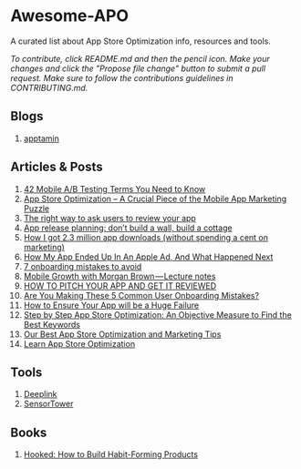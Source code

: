 # Awesome-APO

A curated list about App Store Optimization info, resources and tools. 

*To contribute, click README.md and then the pencil icon. Make your changes and click the "Propose file change" button to submit a pull request. Make sure to follow the contributions guidelines in CONTRIBUTING.md.*


## Blogs
  1. [apptamin](http://www.apptamin.com/blog/)
 
## Articles & Posts
  1. [42 Mobile A/B Testing Terms You Need to Know](http://blog.optimizely.com/2015/03/05/43-mobile-ab-testing-terms-you-need-to-know/)
  2. [App Store Optimization – A Crucial Piece of the Mobile App Marketing Puzzle](https://blog.kissmetrics.com/app-store-optimization/)
  3. [The right way to ask users to review your app](https://medium.com/circa/the-right-way-to-ask-users-to-review-your-app-9a32fd604fca)
  4. [App release planning: don’t build a wall, build a cottage](http://blog.invisionapp.com/app-release-planning/)
  5. [How I got 2.3 million app downloads (without spending a cent on marketing)](https://medium.com/@stuartkhall/how-i-got-2-3m-app-downloads-without-spending-a-cent-on-marketing-f4823b6bc779)
  6. [How My App Ended Up In An Apple Ad, And What Happened Next](http://www.fastcompany.com/3043401/how-my-app-ended-up-in-an-apple-ad-and-what-happened-next)
  7. [7 onboarding mistakes to avoid](https://medium.com/@bayramannakov/7-onboarding-mistakes-to-avoid-96418169def6)
  8. [Mobile Growth with Morgan Brown — Lecture notes](https://medium.com/mobile-growth/mobile-growth-with-morgan-brown-lecture-notes-4f922b75ac57)
  9. [HOW TO PITCH YOUR APP AND GET IT REVIEWED](http://www.apptamin.com/blog/get-app-reviewed/)
  10. [Are You Making These 5 Common User Onboarding Mistakes?](http://www.helpscout.net/blog/user-onboarding-mistakes/)
  11. [How to Ensure Your App will be a Huge Failure](http://savvyapps.com/blog/how-to-ensure-your-app-will-be-a-huge-failure)
  12. [Step by Step App Store Optimization: An Objective Measure to Find the Best Keywords](http://blog.getlooseleaf.com/post/109888977759/step-by-step-app-store-optimization-an-objective)
  13. [Our Best App Store Optimization and Marketing Tips](https://blog.sensortower.com/blog/2014/03/25/our-best-app-store-optimization-and-marketing-tips-for-app-developers/)
  14. [Learn App Store Optimization](http://academy.sensortower.com)

## Tools
  1. [Deeplink](http://www.deeplink.me)
  2. [SensorTower](https://sensortower.com)

## Books
  1. [Hooked: How to Build Habit-Forming Products](http://www.amazon.com/Hooked-How-Build-Habit-Forming-Products/dp/1591847788)

